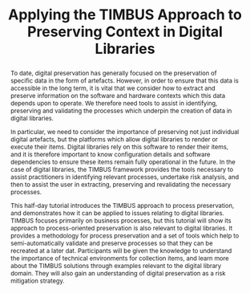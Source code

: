 ---
abstract: "To date, digital preservation has generally focused on the preservation
  of specific data in the form of artefacts. However, in order to ensure that this
  data is accessible in the long term, it is vital that we consider how to extract
  and preserve information on the software and hardware contexts which this data depends
  upon to operate. We therefore need tools to assist in identifying, preserving and
  validating the processes which underpin the creation of data in digital libraries.
  \n\nIn particular, we need to consider the importance of preserving not just individual
  digital artefacts, but the platforms which allow digital libraries to render or
  execute their items. Digital libraries rely on this software to render their items,
  and it is therefore important to know configuration details and software dependencies
  to ensure these items remain fully operational in the future. In the case of digital
  libraries, the TIMBUS framework provides the tools necessary to assist practitioners
  in identifying relevant processes, undertake risk analysis, and then to assist the
  user in extracting, preserving and revalidating the necessary processes.\n\nThis
  half-day tutorial introduces the TIMBUS approach to process preservation, and demonstrates
  how it can be applied to issues relating to digital libraries. TIMBUS focuses primarily
  on business processes, but this tutorial will show its approach to process-oriented
  preservation is also relevant to digital libraries. It provides a methodology for
  process preservation and a set of tools which help to semi-automatically validate
  and preserve processes so that they can be recreated at a later dat. Participants
  will be given the knowledge to understand the importance of technical environments
  for collection items, and learn more about the TIMBUS solutions through examples
  relevant to the digital library domain. They will also gain an understanding of
  digital preservation as a risk mitigation strategy. \n "
creators:
- Carlos Coutinho
- Paul Gooding
date: null
document_url: https://services.phaidra.univie.ac.at/api/object/o:378687/download
grand_parent: iPRES
institutions: []
keywords: []
landing_page_url: https://phaidra.univie.ac.at/o:378687
language: eng
layout: publication
license: CC BY-NC-SA 3.0 AT
notes_url: null
parent: iPRES 2014
publication_type: workshops and tutorials
size: 146965
slides_url: null
source_name: iPRES
stream_url: null
title: Applying the TIMBUS Approach to Preserving Context in Digital Libraries
year: 2014
---